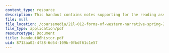 ```yaml
---
content_type: resource
description: This handout contains notes supporting for the reading assignment.
file: null
file_location: /coursemedia/21l-012-forms-of-western-narrative-spring-2004/8713aa024f386d64109b0fbdf61c1e57_handout06histor.pdf
file_type: application/pdf
resourcetype: Document
title: handout06histor.pdf
uid: 8713aa02-4f38-6d64-109b-0fbdf61c1e57
---
```

